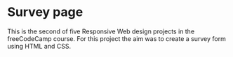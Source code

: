 # Survey page
This is the second of five Responsive Web design projects in the freeCodeCamp course. For this project the aim was to create a survey form using HTML and CSS.